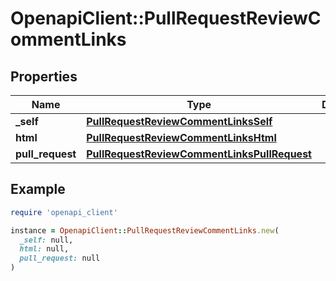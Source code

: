 # OpenapiClient::PullRequestReviewCommentLinks

## Properties

| Name | Type | Description | Notes |
| ---- | ---- | ----------- | ----- |
| **_self** | [**PullRequestReviewCommentLinksSelf**](PullRequestReviewCommentLinksSelf.md) |  |  |
| **html** | [**PullRequestReviewCommentLinksHtml**](PullRequestReviewCommentLinksHtml.md) |  |  |
| **pull_request** | [**PullRequestReviewCommentLinksPullRequest**](PullRequestReviewCommentLinksPullRequest.md) |  |  |

## Example

```ruby
require 'openapi_client'

instance = OpenapiClient::PullRequestReviewCommentLinks.new(
  _self: null,
  html: null,
  pull_request: null
)
```


